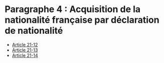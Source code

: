 # Paragraphe 4 : Acquisition de la nationalité française par déclaration de nationalité

- [Article 21-12](article-21-12.md)
- [Article 21-13](article-21-13.md)
- [Article 21-14](article-21-14.md)
